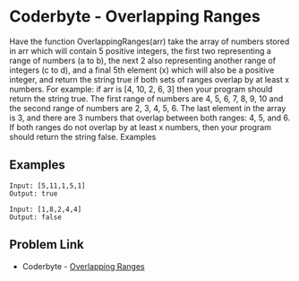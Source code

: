 # Coderbyte - Overlapping Ranges

Have the function OverlappingRanges(arr) take the array of numbers stored in arr which will contain 5 positive integers, the first two representing a range of numbers (a to b), the next 2 also representing another range of integers (c to d), and a final 5th element (x) which will also be a positive integer, and return the string true if both sets of ranges overlap by at least x numbers. For example: if arr is [4, 10, 2, 6, 3] then your program should return the string true. The first range of numbers are 4, 5, 6, 7, 8, 9, 10 and the second range of numbers are 2, 3, 4, 5, 6. The last element in the array is 3, and there are 3 numbers that overlap between both ranges: 4, 5, and 6. If both ranges do not overlap by at least x numbers, then your program should return the string false.
Examples

## Examples

```
Input: [5,11,1,5,1]
Output: true
```

```
Input: [1,8,2,4,4]
Output: false
```

## Problem Link

- Coderbyte - [Overlapping Ranges](https://coderbyte.com/editor/Overlapping%20Ranges:JavaScript)

